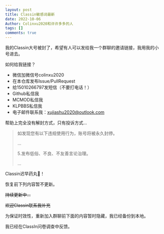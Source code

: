```yaml
---
layout: post
title: Classin敏感词最新
date: 2022-10-06
Author: Colinxu2020和许许多多的人
tags: []
comments: true
---
```

我的Classin大号被封了，希望有人可以发给我一个群聊的邀请链接，我用我的小号进去。

如何给我链接？

- 微信加微信号colinxu2020
- 在本仓库发布Issue/PullRequest
- 给15010266797发短信（不要打电话！）
- Github私信我
- MCMOD私信我
- KLPBBS私信我
- 电子邮件联系我：xujiashu2020@outlook.com

帮助上完全没有解封方式，只有投诉方式...
>如发现您有以下违规使用行为，账号将被永久封停。
>
>...
>
>5.发布低俗、不良、不友善言论治理。
>
>...

Classin迟早药丸💊！

恢复前下列内容暂不更新。

~~持续更新中...~~

~~欢迎Classin联系我补充~~

为保证时效性，重新加入群聊前下面的内容暂时隐藏，我已经备份到本地。

我已经在ClassIn问卷调查中反馈。
